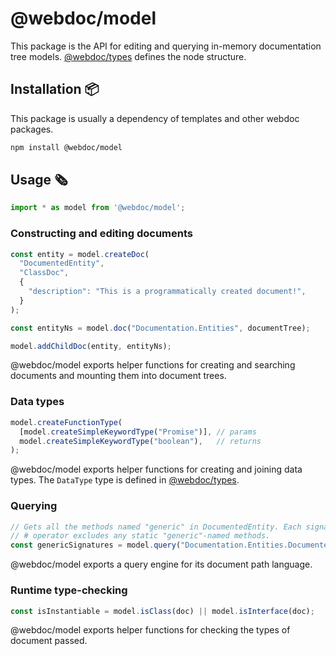 # @webdoc/model

This package is the API for editing and querying in-memory documentation tree models.  [@webdoc/types](/packages/webdoc-types) defines the node structure.

## Installation :package:

This package is usually a dependency of templates and other webdoc packages.

```bash
npm install @webdoc/model
```

## Usage :newspaper_roll:

```js
import * as model from '@webdoc/model';
```

### Constructing and editing documents

```js
const entity = model.createDoc(
  "DocumentedEntity",
  "ClassDoc",
  {
    "description": "This is a programmatically created document!",
  }
);

const entityNs = model.doc("Documentation.Entities", documentTree);

model.addChildDoc(entity, entityNs);
```

@webdoc/model exports helper functions for creating and searching documents and mounting them into document trees.

### Data types

```js
model.createFunctionType(
  [model.createSimpleKeywordType("Promise")], // params
  model.createSimpleKeywordType("boolean"),   // returns
);
```

@webdoc/model exports helper functions for creating and joining data types. The `DataType` type is defined in [@webdoc/types](/packages/webdoc-types).

### Querying

```js
// Gets all the methods named "generic" in DocumentedEntity. Each signature of the method has a separate document. The
// # operator excludes any static "generic"-named methods.
const genericSignatures = model.query("Documentation.Entities.DocumentedEntity#generic", documentTree);
```

@webdoc/model exports a query engine for its document path language.

### Runtime type-checking

```js
const isInstantiable = model.isClass(doc) || model.isInterface(doc);
```

@webdoc/model exports helper functions for checking the types of document passed.
